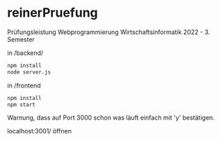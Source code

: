 # reinerPruefung
Prüfungsleistung Webprogrammierung Wirtschaftsinformatik 2022 - 3. Semester

in /backend/
```bash
npm install
node server.js
```

in /frontend
```bash
npm install
npm start
```
Warnung, dass auf Port 3000 schon was läuft einfach mit 'y' bestätigen. 

localhost:3001/ öffnen